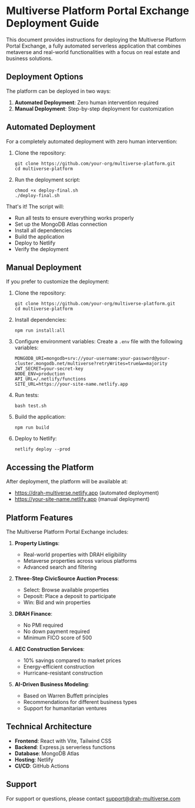 # Multiverse Platform Portal Exchange Deployment Guide

This document provides instructions for deploying the Multiverse Platform Portal Exchange, a fully automated serverless application that combines metaverse and real-world functionalities with a focus on real estate and business solutions.

## Deployment Options

The platform can be deployed in two ways:

1. **Automated Deployment**: Zero human intervention required
2. **Manual Deployment**: Step-by-step deployment for customization

## Automated Deployment

For a completely automated deployment with zero human intervention:

1. Clone the repository:
   ```
   git clone https://github.com/your-org/multiverse-platform.git
   cd multiverse-platform
   ```

2. Run the deployment script:
   ```
   chmod +x deploy-final.sh
   ./deploy-final.sh
   ```

That's it! The script will:
- Run all tests to ensure everything works properly
- Set up the MongoDB Atlas connection
- Install all dependencies
- Build the application
- Deploy to Netlify
- Verify the deployment

## Manual Deployment

If you prefer to customize the deployment:

1. Clone the repository:
   ```
   git clone https://github.com/your-org/multiverse-platform.git
   cd multiverse-platform
   ```

2. Install dependencies:
   ```
   npm run install:all
   ```

3. Configure environment variables:
   Create a `.env` file with the following variables:
   ```
   MONGODB_URI=mongodb+srv://your-username:your-password@your-cluster.mongodb.net/multiverse?retryWrites=true&w=majority
   JWT_SECRET=your-secret-key
   NODE_ENV=production
   API_URL=/.netlify/functions
   SITE_URL=https://your-site-name.netlify.app
   ```

4. Run tests:
   ```
   bash test.sh
   ```

5. Build the application:
   ```
   npm run build
   ```

6. Deploy to Netlify:
   ```
   netlify deploy --prod
   ```

## Accessing the Platform

After deployment, the platform will be available at:
- https://drah-multiverse.netlify.app (automated deployment)
- https://your-site-name.netlify.app (manual deployment)

## Platform Features

The Multiverse Platform Portal Exchange includes:

1. **Property Listings**:
   - Real-world properties with DRAH eligibility
   - Metaverse properties across various platforms
   - Advanced search and filtering

2. **Three-Step CivicSource Auction Process**:
   - Select: Browse available properties
   - Deposit: Place a deposit to participate
   - Win: Bid and win properties

3. **DRAH Finance**:
   - No PMI required
   - No down payment required
   - Minimum FICO score of 500

4. **AEC Construction Services**:
   - 10% savings compared to market prices
   - Energy-efficient construction
   - Hurricane-resistant construction

5. **AI-Driven Business Modeling**:
   - Based on Warren Buffett principles
   - Recommendations for different business types
   - Support for humanitarian ventures

## Technical Architecture

- **Frontend**: React with Vite, Tailwind CSS
- **Backend**: Express.js serverless functions
- **Database**: MongoDB Atlas
- **Hosting**: Netlify
- **CI/CD**: GitHub Actions

## Support

For support or questions, please contact support@drah-multiverse.com
